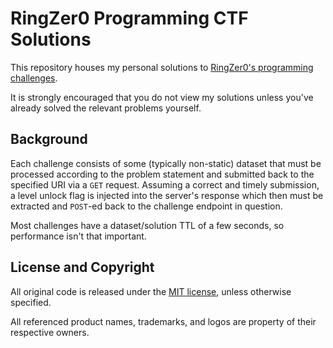 # RingZer0 Programming CTF Solutions

This repository houses my personal solutions to
[RingZer0's programming challenges][home].

It is strongly encouraged that you do not view my solutions unless you've
already solved the relevant problems yourself.


## Background

Each challenge consists of some (typically non-static) dataset that must be
processed according to the problem statement and submitted back to the specified
URI via a `GET` request. Assuming a correct and timely submission, a level
unlock flag is injected into the server's response which then must be extracted
and `POST`-ed back to the challenge endpoint in question.

Most challenges have a dataset/solution TTL of a few seconds, so performance
isn't that important.


## License and Copyright

All original code is released under the [MIT license][mit], unless otherwise
specified.

All referenced product names, trademarks, and logos are property of their
respective owners.


[home]: https://ringzer0team.com/challenges/
        "Challenges - RingZer0 CTF"

[mit]: http://opensource.org/licenses/MIT/
       "The MIT License (MIT)"
